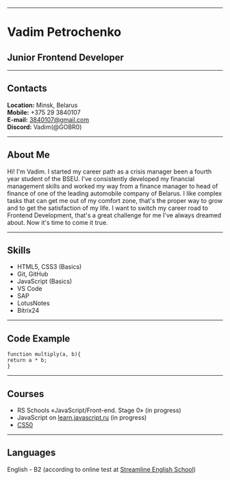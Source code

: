 ___

# **Vadim** Petrochenko
## Junior Frontend Developer
___
## Contacts
**Location:** Minsk, Belarus  
**Mobile:** +375 29 3840107  
**E-mail:**  3840107@gmail.com  
**Discord:** Vadim(@GOBR0)
___
## About Me
Hi! I'm Vadim. I started my career path as a crisis manager been a fourth year student of the BSEU. I've consistently developed my financial management skills and worked my way from a finance manager to head of finance of one of the leading automobile company of Belarus. I like complex tasks that can get me out of my comfort zone, that's the proper way to grow and to get the satisfaction of my life. I want to switch my career road to Frontend Development, that's a great challenge for me I've always dreamed about. Now it's time to come it true.
___
## Skills
* HTML5, CSS3 (Basics)
* Git, GitHub
* JavaScript (Basics)
* VS Code
* SAP
* LotusNotes
* Bitrix24
___
## Code Example
```
function multiply(a, b){
return a * b;
}
```
___
## Courses
* RS Schools «JavaScript/Front-end. Stage 0» (in progress)
* JavaScript on [learn.javascript.ru](https://learn.javascript.ru/) (in progress)
* [CS50](https://habr.com/ru/company/vertdider/blog/403823/)
___
## Languages
English - B2 (according to online test at [Streamline English School](https://test.str.by/))
